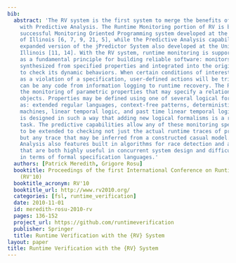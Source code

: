 ```yaml
---
bib:
  abstract: 'The RV system is the first system to merge the benefits of Runtime Monitoring
    with Predictive Analysis. The Runtime Monitoring portion of RV is based on the
    successful Monitoring Oriented Programming system developed at the University
    of Illinois [6, 7, 9, 21, 5], while the Predictive Analysis capability is a vastly
    expanded version of the jPredictor System also developed at the University of
    Illinois [11, 14]. With the RV system, runtime monitoring is supported and encouraged
    as a fundamental principle for building reliable software: monitors are automatically
    synthesized from specified properties and integrated into the original system
    to check its dynamic behaviors. When certain conditions of interest occur, such
    as a violation of a specification, user-defined actions will be triggered, which
    can be any code from information logging to runtime recovery. The RV system supports
    the monitoring of parametric properties that may specify a relationship between
    objects. Properties may be defined using one of several logical formalisms, such
    as: extended regular languages, context-free patterns, deterministic finite state
    machines, linear temporal logic, and past time linear temporal logic. The system
    is designed in such a way that adding new logical formalisms is a relatively simple
    task. The predictive capabilities allow any of these monitoring specifications
    to be extended to checking not just the actual runtime traces of program execution,
    but any trace that may be inferred from a constructed casual model. The Predictive
    Analysis also features built in algorithms for race detection and atomicity violations,
    that are both highly useful in concurrent system design and difficult to specify
    in terms of formal specification languages.'
  authors: [Patrick Meredith, Grigore Rosu]
  booktitle: Proceedings of the first International Conference on Runtime Verification
    (RV'10)
  booktitle_acronym: RV'10
  booktitle_url: http://www.rv2010.org/
  categories: [fsl, runtime_verification]
  date: 2010-11-01
  id: meredith-rosu-2010-rv
  pages: 136-152
  project_url: https://github.com/runtimeverification
  publisher: Springer
  title: Runtime Verification with the {RV} System
layout: paper
title: Runtime Verification with the {RV} System
---
```

